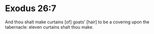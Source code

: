 # Exodus 26:7

And thou shalt make curtains [of] goats’ [hair] to be a covering upon the tabernacle: eleven curtains shalt thou make.